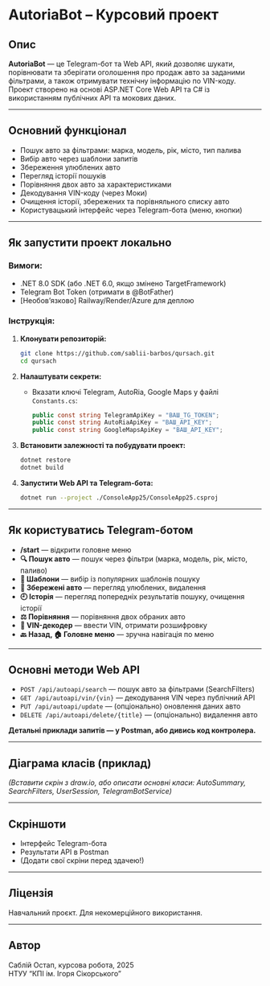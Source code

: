 # AutoriaBot – Курсовий проект

## Опис

**AutoriaBot** — це Telegram-бот та Web API, який дозволяє шукати, порівнювати та зберігати оголошення про продаж авто за заданими фільтрами, а також отримувати технічну інформацію по VIN-коду. Проект створено на основі ASP.NET Core Web API та C# із використанням публічних API та мокових даних.

---

## Основний функціонал

- Пошук авто за фільтрами: марка, модель, рік, місто, тип палива
- Вибір авто через шаблони запитів
- Збереження улюблених авто
- Перегляд історії пошуків
- Порівняння двох авто за характеристиками
- Декодування VIN-коду (через Моки)
- Очищення історії, збережених та порівняльного списку авто
- Користувацький інтерфейс через Telegram-бота (меню, кнопки)

---

## Як запустити проект локально

### Вимоги:
- .NET 8.0 SDK (або .NET 6.0, якщо змінено TargetFramework)
- Telegram Bot Token (отримати в @BotFather)
- [Необов’язково] Railway/Render/Azure для деплою

### Інструкція:

1. **Клонувати репозиторій:**
    ```bash
    git clone https://github.com/sablii-barbos/qursach.git
    cd qursach
    ```

2. **Налаштувати секрети:**
   - Вказати ключі Telegram, AutoRia, Google Maps у файлі `Constants.cs`:
     ```csharp
     public const string TelegramApiKey = "ВАШ_TG_TOKEN";
     public const string AutoRiaApiKey = "ВАШ_API_KEY";
     public const string GoogleMapsApiKey = "ВАШ_API_KEY";
     ```

3. **Встановити залежності та побудувати проект:**
    ```bash
    dotnet restore
    dotnet build
    ```

4. **Запустити Web API та Telegram-бота:**
    ```bash
    dotnet run --project ./ConsoleApp25/ConsoleApp25.csproj
    ```

---

## Як користуватись Telegram-ботом

- **/start** — відкрити головне меню
- **🔍 Пошук авто** — пошук через фільтри (марка, модель, рік, місто, паливо)
- **📑 Шаблони** — вибір із популярних шаблонів пошуку
- **📂 Збережені авто** — перегляд улюблених, видалення
- **🕘 Історія** — перегляд попередніх результатів пошуку, очищення історії
- **⚖️ Порівняння** — порівняння двох обраних авто
- **🌝 VIN-декодер** — ввести VIN, отримати розшифровку
- **🔙 Назад, 🏠 Головне меню** — зручна навігація по меню

---

## Основні методи Web API

- `POST /api/autoapi/search` — пошук авто за фільтрами (SearchFilters)
- `GET /api/autoapi/vin/{vin}` — декодування VIN через публічний API
- `PUT /api/autoapi/update` — (опціонально) оновлення даних авто
- `DELETE /api/autoapi/delete/{title}` — (опціонально) видалення авто

**Детальні приклади запитів — у Postman, або дивись код контролера.**

---

## Діаграма класів (приклад)

*(Вставити скрін з draw.io, або описати основні класи: AutoSummary, SearchFilters, UserSession, TelegramBotService)*

---

## Скріншоти

- Інтерфейс Telegram-бота  
- Результати API в Postman  
- (Додати свої скріни перед здачею!)

---

## Ліцензія

Навчальний проєкт. Для некомерційного використання.

---

## Автор

Саблій Остап, курсова робота, 2025  
НТУУ “КПІ ім. Ігоря Сікорського”
